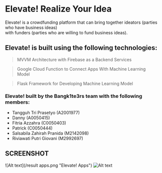 # Elevate! Realize Your Idea
Elevate! is a crowdfunding platform that can bring together ideators (parties who have business ideas)   
with funders (parties who are willing to fund business ideas).  

## Elevate! is built using the following technologies:
> MVVM Architecture with Firebase as a Backend Services  
  
> Google Cloud Function to Connect Apps With Machine Learning Model  
  
> Flask Framework for Developing Machine Learning Model

### Elevate! built by the Bangk1te3rs team with the following members:  
- Tangguh Tri Prasetyo (A2001977)  
- Danny (A0050415)  
- Fitria Azzahra (C0050403)  
- Patrick (C0050444)  
- Salsabila Zahirah Pranida (M2142098)  
- Riviawati Putri Giovani (M2992697)  

## SCREENSHOT

![Alt text](/result apps.png "Elevate! Apps")
![Alt text](/tugasMod5_2.png?raw=true "Screenshot Tugas")
